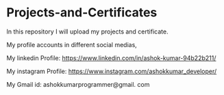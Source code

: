 # Projects-and-Certificates
In this repository I will upload my projects and certificate.

My profile accounts in different social medias,

My linkedin Profile:     https://www.linkedin.com/in/ashok-kumar-94b22b211/

My instagram Profile:    https://www.instagram.com/ashokkumar_developer/

My Gmail id:             ashokkumarprogrammer@gmail.
com
